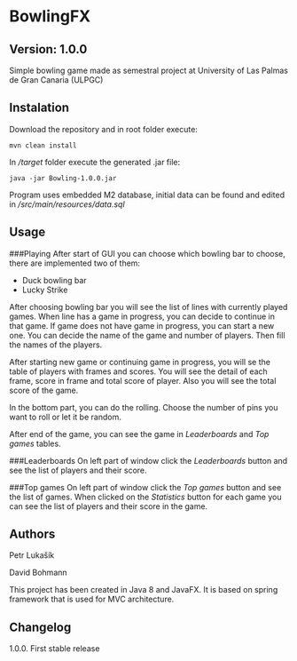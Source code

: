 # BowlingFX
## Version: 1.0.0
Simple bowling game made as semestral project at University of Las Palmas de Gran Canaria (ULPGC)

## Instalation
Download the repository and in root folder execute:
```
mvn clean install
```
In */target* folder execute the generated .jar file:
```
java -jar Bowling-1.0.0.jar
```
Program uses embedded M2 database, initial data can be found and edited in */src/main/resources/data.sql*

## Usage 
###Playing
After start of GUI you can choose which bowling bar to choose, there are implemented two of them:
- Duck bowling bar
- Lucky Strike

After choosing bowling bar you will see the list of lines with currently played games. When line has a game in progress, you can decide to continue in that game.
If game does not have game in progress, you can start a new one. You can decide the name of the game and number of players. Then fill the names of the players.

After starting new game or continuing game in progress, you will se the table of players with frames and scores.
You will see the detail of each frame, score in frame and total score of player. Also you will see the total score of the game.

In the bottom part, you can do the rolling. Choose the number of pins you want to roll or let it be random.

After end of the game, you can see the game in *Leaderboards* and *Top games* tables.

###Leaderboards
On left part of window click the *Leaderboards* button and see the list of players and their score.

###Top games
On left part of window click the *Top games* button and see the list of games. When clicked on the *Statistics* button for each game you can see the list of players and their score in the game.

## Authors
Petr Lukašík

David Bohmann

This project has been created in Java 8 and JavaFX. It is based on spring framework that is used for MVC architecture. 

## Changelog
1.0.0. First stable release